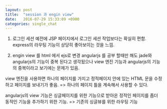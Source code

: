 ```yaml
---
layout: post
title:  "session 과 engin view"
date:   2016-07-29 15:33:09 +0900
categories: single_chat
---
```

1. 로그인 세션
예전에 JSP 페이지에서 로그인 세션 작업보다는 확실히 편함.
express의 라우팅 기능이 상당히 좋아보이는 것을 느낌.



2. engin view 를 html 에서  ejs로 변경
angularjs 를 공부 할때만 해도 jade와 angularjs의 기능이 중복 된다고 생각됬으나
view 엔진 기능과 angularjs의 기능의 중복이라고 보기에는 문제가 있음.

view 엔진을 사용하면 하나의 페이지를 가지고
정적페이지 안에 있는 HTML 문을 수정 하고 페이지를 보내기가 좋음.
=> 하나의 페이지 틀을 계속해서 사용할 수 있다.

angularjs의 view 기능은 싱글페이지를 위한 기능으로
받아온 정적인 페이지를 좀더 동적인 기능을 추가하기 위한 기능.
=> 기존의 싱글뷰를 위한 라우팅 기능
